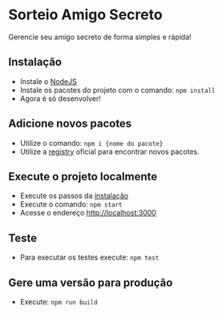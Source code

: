 # Sorteio Amigo Secreto

Gerencie seu amigo secreto de forma simples e rápida!

## Instalação

- Instale o [NodeJS](https://nodejs.org/en/)
- Instale os pacotes do projeto com o comando: `npm install`
- Agora é só desenvolver!

## Adicione novos pacotes

- Utilize o comando: `npm i {nome do pacote}`
- Utilize a [registry](https://www.npmjs.com/) oficial para encontrar novos pacotes.

## Execute o projeto localmente

- Execute os passos da [instalação](#Instalação)
- Execute o comando: `npm start`
- Acesse o endereço [http://localhost:3000](http://localhost:3000)

## Teste

- Para executar os testes execute: `npm test`

## Gere uma versão para produção

- Execute: `npm run build`
